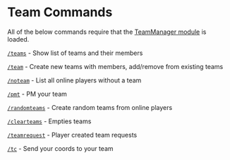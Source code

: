 Team Commands
=============

All of the below commands require that the [TeamManager module](../../modules/TeamManager.md) is loaded.

[`/teams`](teams.md) - Show list of teams and their members

[`/team`](team.md) - Create new teams with members, add/remove from existing teams

[`/noteam`](noteam.md) - List all online players without a team

[`/pmt`](pmt.md) - PM your team

[`/randomteams`](randomteams.md) - Create random teams from online players

[`/clearteams`](clearteams.md) - Empties teams

[`/teamrequest`](teamrequest.md) - Player created team requests

[`/tc`](tc.md) - Send your coords to your team